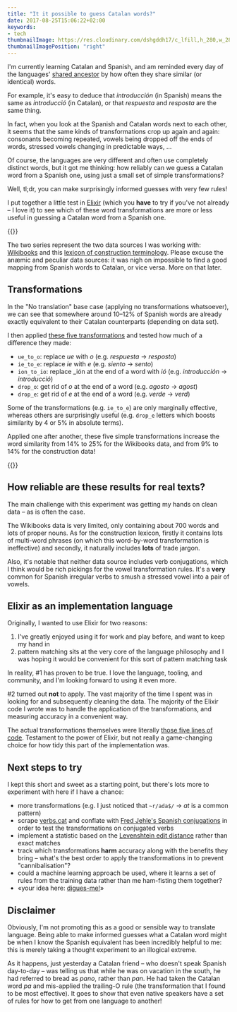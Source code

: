 ```yaml
---
title: "It it possible to guess Catalan words?"
date: 2017-08-25T15:06:22+02:00
keywords:
- tech
thumbnailImage: https://res.cloudinary.com/dshgddh17/c_lfill,h_280,w_280/jmsbrdy.com/esp-cat-flag.png
thumbnailImagePosition: "right"
---
```


I'm currently learning Catalan and Spanish, and am reminded every day of the languages' [shared ancestor](https://en.wikipedia.org/wiki/Romance_languages) by how often they share similar (or identical) words.

For example, it's easy to deduce that _introducción_ (in Spanish) means the same as _introducció_ (in Catalan), or that _respuesta_ and _resposta_ are the same thing.

In fact, when you look at the Spanish and Catalan words next to each other, it seems that the same kinds of transformations crop up again and again: consonants becoming repeated, vowels being dropped off the ends of words, stressed vowels changing in predictable ways, …

Of course, the languages are very different and often use completely distinct words, but it got me thinking: how reliably can we guess a Catalan word from a Spanish one, using just a small set of simple transformations?

Well, tl;dr, you can make surprisingly informed guesses with very few rules!

I put together a little test in [Elixir](https://elixir-lang.org/) (which you **have** to try if you've not already – I love it) to see which of these word transformations are more or less useful in guessing a Catalan word from a Spanish one.

{{<postimage title="Efficacy of different Spanish to Catalan transformations" path="/jmsbrdy.com/esp-cat-chart-individual.png">}}

The two series represent the two data sources I was working with: [Wikibooks](https://es.wikibooks.org/wiki/Catal%C3%A1n/Diccionario_castellano-catal%C3%A1n) and this [lexicon of construction terminology](http://cit.iec.cat/LMC/default.asp?opcio=0). Please excuse the an&#230;mic and peculiar data sources: it was nigh on impossible to find a good mapping from Spanish words to Catalan, or vice versa. More on that later.

## Transformations
In the "No translation" base case (applying no transformations whatsoever), we can see that somewhere around 10–12% of Spanish words are already exactly equivalent to their Catalan counterparts (depending on data set).

I then applied [these five transformations](https://github.com/goodgravy/translate/blob/c5ea1dc90a709cd5dbfa77d1f39a03c818ee536f/lib/translate/transformers.ex#L5-L9) and tested how much of a difference they made:

* `ue_to_o`: replace _ue_ with _o_ (e.g. _respuesta_ &#8594; _resposta_)
* `ie_to_e`: replace _ie_ with _e_ (e.g. _siento_ &#8594; _sento_)
* `ion_to_io`: replace _ión at the end of a word with _ió_ (e.g. _introducción_ &#8594; _introducció_)
* `drop_o`: get rid of _o_ at the end of a word (e.g. _agosto_ &#8594; _agost_)
* `drop_e`: get rid of _e_ at the end of a word (e.g. _verde_ &#8594; _verd_)

Some of the transformations (e.g. `ie_to_e`) are only marginally effective, whereas others are surprisingly useful (e.g. `drop_e` letters which boosts similarity by 4 or 5% in absolute terms).

Applied one after another, these five simple transformations increase the word similarity from 14% to 25% for the Wikibooks data, and from 9% to 14% for the construction data!

{{<postimage title="Cumulative efficacy of Spanish to Catalan transformations" path="/jmsbrdy.com/esp-cat-chart-cumulative.png">}}

## How reliable are these results for real texts?
The main challenge with this experiment was getting my hands on clean data – as is often the case.

The Wikibooks data is very limited, only containing about 700 words and lots of proper nouns. As for the construction lexicon, firstly it contains lots of multi-word phrases (on which this word-by-word transformation is ineffective) and secondly, it naturally includes **lots** of trade jargon.

Also, it's notable that neither data source includes verb conjugations, which I think would be rich pickings for the vowel transformation rules. It's a **very** common for Spanish irregular verbs to smush a stressed vowel into a pair of vowels.

## Elixir as an implementation language
Originally, I wanted to use Elixir for two reasons:

1. I've greatly enjoyed using it for work and play before, and want to keep my hand in
1. pattern matching sits at the very core of the language philosophy and I was hoping it would be convenient for this sort of pattern matching task

In reality, #1 has proven to be true. I love the language, tooling, and community, and I'm looking forward to using it even more.

 #2 turned out **not** to apply. The vast majority of the time I spent was in looking for and subsequently cleaning the data. The majority of the Elixir code I wrote was to handle the application of the transformations, and measuring accuracy in a convenient way.

The actual transformations themselves were literally [those five lines of code](https://github.com/goodgravy/translate/blob/c5ea1dc90a709cd5dbfa77d1f39a03c818ee536f/lib/translate/transformers.ex#L5-L9). Testament to the power of Elixir, but not really a game-changing choice for how tidy this part of the implementation was.

## Next steps to try
I kept this short and sweet as a starting point, but there's lots more to experiment with here if I have a chance:

* more transformations (e.g. I just noticed that `~r/ada$/` &#8594; _at_ is a common pattern)
* scrape [verbs.cat](http://www.verbs.cat/en/) and conflate with [Fred Jehle's Spanish conjugations](http://users.ipfw.edu/jehle/VERBLIST.HTM) in order to test the transformations on conjugated verbs
* implement a statistic based on the [Levenshtein edit distance](https://en.wikipedia.org/wiki/Levenshtein_distance) rather than exact matches
* track which transformations **harm** accuracy along with the benefits they bring – what's the best order to apply the transformations in to prevent "cannibalisation"?
* could a machine learning approach be used, where it learns a set of rules from the training data rather than me ham-fisting them together?
* &laquo;your idea here: [digues-me!](https://twitter.com/goodgravy)&raquo;

## Disclaimer
Obviously, I'm not promoting this as a good or sensible way to translate language. Being able to make informed guesses what a Catalan word might be when I know the Spanish equivalent has been incredibly helpful to me: this is merely taking a thought experiment to an illogical extreme.

As it happens, just yesterday a Catalan friend – who doesn't speak Spanish day-to-day – was telling us that while he was on vacation in the south, he had referred to bread as _pano_, rather than _pan_. He had taken the Catalan word _pa_ and mis-applied the trailing-O rule (the transformation that I found to be most effective). It goes to show that even native speakers have a set of rules for how to get from one language to another!
